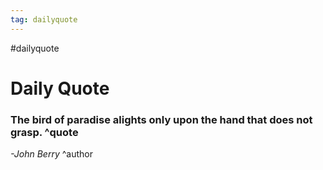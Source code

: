 ```yaml
---
tag: dailyquote
---
```


#dailyquote

# Daily Quote

### The bird of paradise alights only upon the hand that does not grasp. ^quote
*-John Berry* ^author
